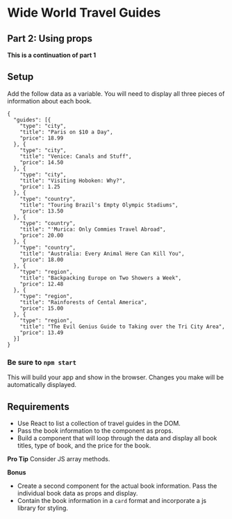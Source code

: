 # Wide World Travel Guides

## Part 2: Using props

**This is a continuation of part 1**

## Setup

Add the follow data as a variable. You will need to display all three pieces of information about each book.

```
{
  "guides": [{
    "type": "city",
    "title": "Paris on $10 a Day",
    "price": 18.99
  }, {
    "type": "city",
    "title": "Venice: Canals and Stuff",
    "price": 14.50
  }, {
    "type": "city",
    "title": "Visiting Hoboken: Why?",
    "price": 1.25
  }, {
    "type": "country",
    "title": "Touring Brazil's Empty Olympic Stadiums",
    "price": 13.50
  }, {
    "type": "country",
    "title": "'Murica: Only Commies Travel Abroad",
    "price": 20.00
  }, {
    "type": "country",
    "title": "Australia: Every Animal Here Can Kill You",
    "price": 18.00
  }, {
    "type": "region",
    "title": "Backpacking Europe on Two Showers a Week",
    "price": 12.48
  }, {
    "type": "region",
    "title": "Rainforests of Cental America",
    "price": 15.00
  }, {
    "type": "region",
    "title": "The Evil Genius Guide to Taking over the Tri City Area",
    "price": 13.49
  }]
}
```


### Be sure to `npm start`
This will build your app and show in the browser. Changes you make will be automatically displayed.


## Requirements

* Use React to list a collection of travel guides in the DOM.
* Pass the book information to the component as props.
* Build a component that will loop through the data and display all book titles, type of book, and the price for the book.

**Pro Tip**
Consider JS array methods.

**Bonus**
* Create a second component for the actual book information. Pass the individual book data as props and display.
* Contain the book information in a `card` format and incorporate a js library for styling.
